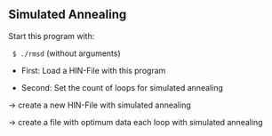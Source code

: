 ##   Simulated Annealing  ##

Start this program with:

``` $ ./rmsd``` (without arguments)

- First: Load a HIN-File with this program

- Second: Set the count of loops for simulated annealing

 -> create a new HIN-File with simulated annealing

 -> create a file with optimum data each loop with simulated annealing


